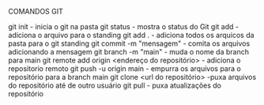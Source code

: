 COMANDOS GIT

git init - inicia o git na pasta
git status - mostra o status do Git
git add <nome do arquivo> - adiciona o arquivo para o standing
git add . - adiciona todos os arquicos da pasta para o git standing
git commit -m "mensagem" - comita os arquivos adicionando a mensagem
git branch -m "main" - muda o nome da branch para main
git remote add origin <endereço do repositório> - adiciona o repositorio remoto
git push -u origin main - empurra os arquivos para o repositório para a branch main
git clone <url do repositório> -puxa arquivos do repositório até de outro usuário
git pull - puxa atualizações do repositório






